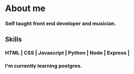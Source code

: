 # About me
### Self taught front end developer and musician.
 ## Skills
 ### HTML | CSS | Javascript | Python | Node | Express | 
 ###  I'm currently learning  postgres.
    

